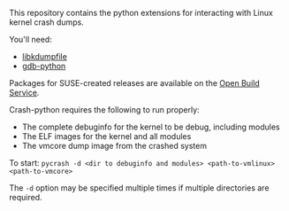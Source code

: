 This repository contains the python extensions for interacting
with Linux kernel crash dumps.

You'll need:
* [libkdumpfile](https://github.com/ptesarik/libkdumpfile)
* [gdb-python](https://github.com/jeffmahoney/gdb-python/tree/gdb-8.1-suse-target)

Packages for SUSE-created releases are available on the [Open Build Service](https://download.opensuse.org/repositories/home:/jeff_mahoney:/crash-python/).

Crash-python requires the following to run properly:
- The complete debuginfo for the kernel to be debug, including modules
- The ELF images for the kernel and all modules
- The vmcore dump image from the crashed system

To start:
`pycrash -d <dir to debuginfo and modules> <path-to-vmlinux> <path-to-vmcore>`

The `-d` option may be specified multiple times if multiple directories are
required.
